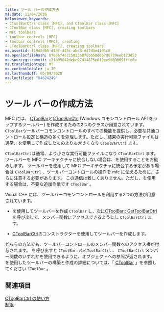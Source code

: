 ```yaml
---
title: ツール バーの作成方法
ms.date: 11/04/2016
helpviewer_keywords:
- CToolBarCtrl class [MFC], and CToolBar class [MFC]
- CToolBar class [MFC], creating toolbars
- MFC toolbars
- toolbar controls [MFC]
- toolbar controls [MFC], creating
- CToolBarCtrl class [MFC], creating toolbars
ms.assetid: f19d8d65-d49f-445c-abe8-d47d3e4101c8
ms.openlocfilehash: b70e6f4dc15023b878bb58d6b7d0739eeb173d53
ms.sourcegitcommit: c21b05042debc97d14875e019ee9d698691ffc0b
ms.translationtype: MT
ms.contentlocale: ja-JP
ms.lasthandoff: 06/09/2020
ms.locfileid: "84624249"
---
```

# <a name="methods-of-creating-a-toolbar"></a>ツール バーの作成方法

MFC には、 [CToolBar](reference/ctoolbar-class.md)と[CToolBarCtrl](reference/ctoolbarctrl-class.md) (Windows コモンコントロール API をラップするツールバー) を作成するための2つのクラスが用意されています。 `CToolBar`ツールバーコモンコントロールのすべての機能を提供し、必要な共通コントロール設定と構造の多くを処理します。ただし、結果の実行可能ファイルは通常、を使用して作成したものよりも大きくなり `CToolBarCtrl` ます。

`CToolBarCtrl`は通常、より小さな実行可能ファイルになり `CToolBarCtrl` ます。ツールバーを MFC アーキテクチャに統合しない場合は、を使用することをお勧めします。 ツールバーを使用して MFC アーキテクチャに統合する予定がある場合は `CToolBarCtrl` 、ツールバーコントロールの操作を mfc に伝えるために、さらに注意する必要があります。 この通信は難しくありません。ただし、を使用する場合は、不要な追加作業です `CToolBar` 。

Visual C++ には、ツールバーコモンコントロールを利用する2つの方法が用意されています。

- を使用してツールバーを作成 `CToolBar` し、次に[CToolBar:: GetToolBarCtrl](reference/ctoolbar-class.md#gettoolbarctrl)を呼び出して、メンバー関数にアクセスできるようにし `CToolBarCtrl` ます。

- [CToolBarCtrl](reference/ctoolbarctrl-class.md)のコンストラクターを使用してツールバーを作成します。

どちらの方法でも、ツールバーコントロールのメンバー関数へのアクセス権が付与されます。 を呼び出すと `CToolBar::GetToolBarCtrl` 、 `CToolBarCtrl` メンバー関数のいずれかを使用できるように、オブジェクトへの参照が返されます。 を使用したツールバーの構築と作成の詳細については、「 [CToolBar](reference/ctoolbar-class.md) 」を参照してください `CToolBar` 。

## <a name="see-also"></a>関連項目

[CToolBarCtrl の使い方](using-ctoolbarctrl.md)<br/>
[制限](controls-mfc.md)
